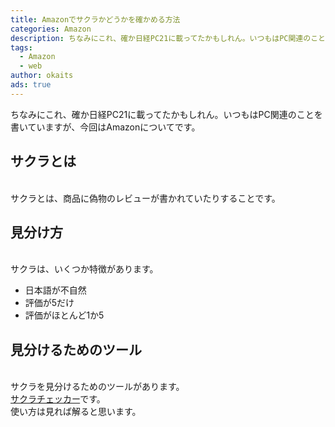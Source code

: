```yaml
---
title: Amazonでサクラかどうかを確かめる方法
categories: Amazon
description: ちなみにこれ、確か日経PC21に載ってたかもしれん。いつもはPC関連のことを書いていますが、今回はAmazonについてです。
tags:
  - Amazon
  - web
author: okaits
ads: true
---
```


ちなみにこれ、確か日経PC21に載ってたかもしれん。いつもはPC関連のことを書いていますが、今回はAmazonについてです。<br>

<h2>サクラとは</h1>
<br>
サクラとは、商品に偽物のレビューが書かれていたりすることです。<br>
<h2>見分け方</h2>
<br>
サクラは、いくつか特徴があります。<br>
<ul>
<li>日本語が不自然<br></li>
<li>評価が5だけ<br></li>
<li>評価がほとんど1か5<br></li>
</ul>
<h2>見分けるためのツール</h2>
<br>
サクラを見分けるためのツールがあります。<br>
<a href="https://sakura-checker.jp/">サクラチェッカー</a>です。<br>
使い方は見れば解ると思います。<br>